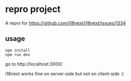 # repro project

A repro for https://github.com/i18next/i18next/issues/1334

## usage

```
npm install
npm run dev
```

go to http://localhost:3000/

i18next works fine on server-side but not on client-side :(
